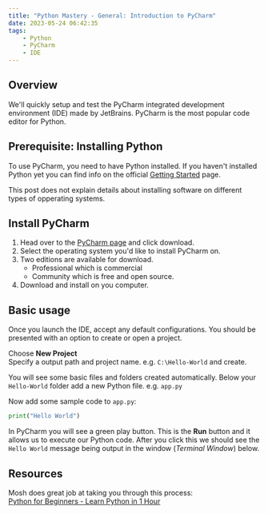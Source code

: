 ```yaml
---
title: "Python Mastery - General: Introduction to PyCharm"
date: 2023-05-24 06:42:35
tags:
    - Python
    - PyCharm
    - IDE
---
```


## Overview

We'll quickly setup and test the PyCharm integrated development environment (IDE) made by JetBrains. PyCharm is the most popular code editor for Python.

## Prerequisite: Installing Python

To use PyCharm, you need to have Python installed. If you haven't installed Python yet you can find info on the official [Getting Started](https://www.python.org/about/gettingstarted/) page.

This post does not explain details about installing software on different types of opperating systems.

## Install PyCharm

1. Head over to the [PyCharm page](https://www.jetbrains.com/pycharm) and click download.
2. Select the operating system you'd like to install PyCharm on.
3. Two editions are available for download.
    - Professional which is commercial
    - Community which is free and open source.
4. Download and install on you computer.

## Basic usage

Once you launch the IDE, accept any default configurations. You should be presented with an option to create or open a project.

Choose **New Project**  
Specify a output path and project name. e.g. `C:\Hello-World` and create.  

You will see some basic files and folders created automatically. Below your `Hello-World` folder add a new Python file. e.g. `app.py`

Now add some sample code to `app.py`:
```python
print("Hello World")
```

In PyCharm you will see a green play button. This is the **Run** button and it allows us to execute our Python code.
After you click this we should see the `Hello World` message being output in the window (*Terminal Window*) below. 

## Resources

Mosh does great job at taking you through this process:  
[Python for Beginners - Learn Python in 1 Hour](https://youtu.be/kqtD5dpn9C8?t=129)